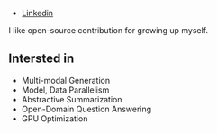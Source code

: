 - [Linkedin](https://www.linkedin.com/in/sungho-park-1974b8201/)

I like open-source contribution for growing up myself.

## Intersted in
- Multi-modal Generation
- Model, Data Parallelism
- Abstractive Summarization
- Open-Domain Question Answering
- GPU Optimization
